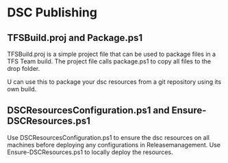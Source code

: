 # DSC Publishing
## TFSBuild.proj and Package.ps1
TFSBuild.proj is a simple project file that can be used to package files in a TFS Team build.
The project file calls package.ps1 to copy all files to the drop folder.

U can use this to package your dsc resources from a git repository using its own build. 

## DSCResourcesConfiguration.ps1 and Ensure-DSCResources.ps1
Use DSCResourcesConfiguration.ps1 to ensure the dsc resources on all machines before deploying any configurations in Releasemanagement. Use Ensure-DSCResources.ps1 to locally deploy the resources.